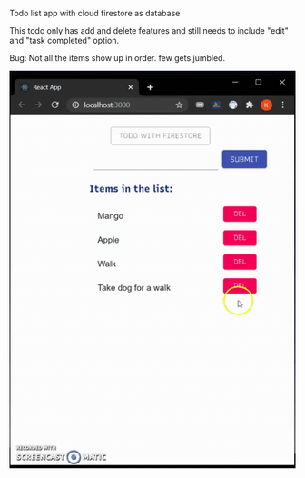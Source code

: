 Todo list app with cloud firestore as database

<p>This todo only has add and delete features and still needs to include "edit" and "task completed" option.</p>
<p>Bug: Not all the items show up in order. few gets jumbled. </p>

<img src="gif/todo.gif" height="700" width="600" >

